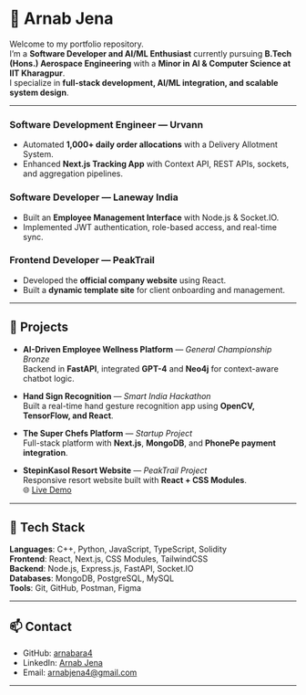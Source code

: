 # 🚀 Arnab Jena

Welcome to my portfolio repository.  
I’m a **Software Developer and AI/ML Enthusiast** currently pursuing **B.Tech (Hons.) Aerospace Engineering** with a **Minor in AI & Computer Science at IIT Kharagpur**.  
I specialize in **full-stack development, AI/ML integration, and scalable system design**.  

---

### Software Development Engineer — **Urvann** 
- Automated **1,000+ daily order allocations** with a Delivery Allotment System.  
- Enhanced **Next.js Tracking App** with Context API, REST APIs, sockets, and aggregation pipelines.  

### Software Developer — **Laneway India** 
- Built an **Employee Management Interface** with Node.js & Socket.IO.  
- Implemented JWT authentication, role-based access, and real-time sync.  

### Frontend Developer — **PeakTrail**  
- Developed the **official company website** using React.  
- Built a **dynamic template site** for client onboarding and management. 

---

## 🔹 Projects  

- **AI-Driven Employee Wellness Platform** — *General Championship Bronze*  
  Backend in **FastAPI**, integrated **GPT-4** and **Neo4j** for context-aware chatbot logic.  

- **Hand Sign Recognition** — *Smart India Hackathon*  
  Built a real-time hand gesture recognition app using **OpenCV, TensorFlow, and React**.  

- **The Super Chefs Platform** — *Startup Project*  
  Full-stack platform with **Next.js**, **MongoDB**, and **PhonePe payment integration**.  

- **StepinKasol Resort Website** — *PeakTrail Project*  
  Responsive resort website built with **React + CSS Modules**.  
  🌐 [Live Demo](https://stepinnkasol.netlify.app/)  

---

## 🔹 Tech Stack  

**Languages**: C++, Python, JavaScript, TypeScript, Solidity  
**Frontend**: React, Next.js, CSS Modules, TailwindCSS  
**Backend**: Node.js, Express.js, FastAPI, Socket.IO  
**Databases**: MongoDB, PostgreSQL, MySQL  
**Tools**: Git, GitHub, Postman, Figma  

---

## 📫 Contact  

- GitHub: [arnabara4](https://github.com/arnabara4)  
- LinkedIn: [Arnab Jena](https://www.linkedin.com/in/arnab-jena-2214a3297/)
- Email: arnabjena4@gmail.com

---
